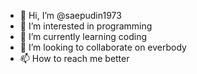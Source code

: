 - 👋 Hi, I’m @saepudin1973
- 👀 I’m interested in programming
- 🌱 I’m currently learning coding
- 💞️ I’m looking to collaborate on everbody
- 📫 How to reach me better

<!---
saepudin1973/saepudin1973 is a ✨ special ✨ repository because its `README.md` (this file) appears on your GitHub profile.
You can click the Preview link to take a look at your changes.
--->
